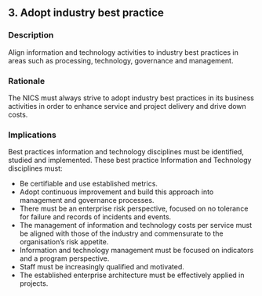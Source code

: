 ## 3. Adopt industry best practice

### Description

Align information and technology activities to industry best practices in areas such as
processing, technology, governance and management.

### Rationale

The NICS must always strive to adopt industry best practices in its business activities in order to enhance
service and project delivery and drive down costs.

### Implications

Best practices information and technology disciplines must be identified, studied and implemented. These best
practice Information and Technology disciplines must:

- Be certifiable and use established metrics.
- Adopt continuous improvement and build this approach into management and governance processes.
- There must be an enterprise risk perspective, focused on no tolerance for failure and records of incidents
and events.
- The management of information and technology costs per service must be aligned with those of the
industry and commensurate to the organisation’s risk appetite.
- Information and technology management must be focused on indicators and a program perspective.
- Staff must be increasingly qualified and motivated.
- The established enterprise architecture must be effectively applied in projects.
